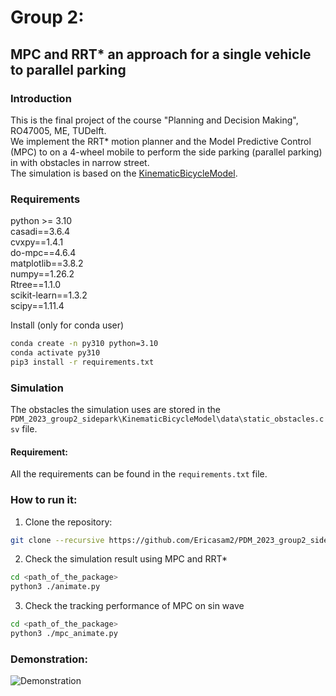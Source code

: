 # Group 2:
## MPC and RRT* an approach for a single vehicle to parallel parking
### Introduction
This is the final project of the course "Planning and Decision Making", RO47005, ME, TUDelft. \
We implement the RRT* motion planner and the Model Predictive Control (MPC) to on a 4-wheel mobile to perform the side parking (parallel parking) in with obstacles in narrow street. \
The simulation is based on the [KinematicBicycleModel](https://github.com/winstxnhdw/KinematicBicycleModel/tree/main).

### Requirements
python >= 3.10\
casadi==3.6.4\
cvxpy==1.4.1\
do-mpc==4.6.4\
matplotlib==3.8.2\
numpy==1.26.2\
Rtree==1.1.0\
scikit-learn==1.3.2\
scipy==1.11.4


Install (only for conda user)
```bash
conda create -n py310 python=3.10
conda activate py310
pip3 install -r requirements.txt
```
### Simulation


The obstacles the simulation uses are stored in the `PDM_2023_group2_sidepark\KinematicBicycleModel\data\static_obstacles.csv` file.

#### Requirement:
All the requirements can be found in the `requirements.txt` file.


### How to run it:
1. Clone the repository:
```bash
git clone --recursive https://github.com/Ericasam2/PDM_2023_group2_sidepark.git
```
2. Check the simulation result using MPC and RRT*
```bash
cd <path_of_the_package>
python3 ./animate.py
```
3. Check the tracking performance of MPC on sin wave
```bash
cd <path_of_the_package>
python3 ./mpc_animate.py 
```

### Demonstration:
![Demonstration ](result/rrt_animation2.gif)


